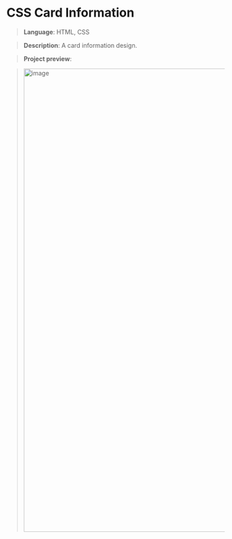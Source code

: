 # CSS Card Information

> **Language**: HTML, CSS

> **Description**: A card information design.

> **Project preview**:

> <img width="1070" alt="image" src="https://github.com/user-attachments/assets/45b51e08-a3a6-4bf3-b863-ffd07b92ec00">
